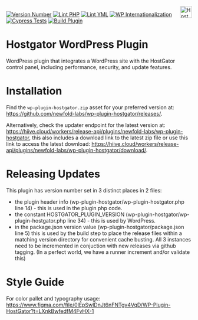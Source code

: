 <a href="https://hostgator.com/" target="_blank">
    <img src="https://www.hostgator.com/static/cs/img/logos/nav-for-light.svg" alt="HostGator Logo" title="HostGator" align="right" height="32" />
</a>

[![Version Number](https://img.shields.io/github/v/release/newfold-labs/wp-plugin-hostgator?color=21a0ed&labelColor=333333)](https://github.com/newfold-labs/wp-plugin-hostgator/releases)
[![Lint PHP](https://github.com/newfold-labs/wp-plugin-hostgator/actions/workflows/lint-php.yml/badge.svg?branch=main)](https://github.com/newfold-labs/wp-plugin-hostgator/actions/workflows/lint-php.yml)
[![Lint YML](https://github.com/newfold-labs/wp-plugin-hostgator/actions/workflows/lint-yml.yml/badge.svg?branch=main)](https://github.com/newfold-labs/wp-plugin-hostgator/actions/workflows/lint-yml.yml)
[![WP Internationalization](https://github.com/newfold-labs/wp-plugin-hostgator/actions/workflows/wp-i18n.yml/badge.svg?branch=main)](https://github.com/newfold-labs/wp-plugin-hostgator/actions/workflows/wp-i18n.yml)
[![Cypress Tests](https://github.com/newfold-labs/wp-plugin-hostgator/actions/workflows/cypress-tests.yml/badge.svg?branch=main)](https://github.com/newfold-labs/wp-plugin-hostgator/actions/workflows/cypress-tests.yml)
[![Build Plugin](https://github.com/newfold-labs/wp-plugin-hostgator/actions/workflows/upload-artifact-on-push.yml/badge.svg?branch=main)](https://github.com/newfold-labs/wp-plugin-hostgator/actions/workflows/upload-artifact-on-push.yml)

# Hostgator WordPress Plugin

WordPress plugin that integrates a WordPress site with the HostGator control panel, including performance, security, and
update features.

# Installation

Find the `wp-plugin-hostgator.zip` asset for your preferred version at: https://github.com/newfold-labs/wp-plugin-hostgator/releases/.

Alternatively, check the updater endpoint for the latest version at: https://hiive.cloud/workers/release-api/plugins/newfold-labs/wp-plugin-hostgator, this also includes a download link to the latest zip file or use this link to access the latest download: https://hiive.cloud/workers/release-api/plugins/newfold-labs/wp-plugin-hostgator/download/.

# Releasing Updates

This plugin has version number set in 3 distinct places in 2 files:

- the plugin header info (wp-plugin-hostgator/wp-plugin-hostgator.php line 14) - this is used in the plugin php code.
- the constant HOSTGATOR_PLUGIN_VERSION (wp-plugin-hostgator/wp-plugin-hostgator.php line 34) - this is used by
  WordPress.
- in the package.json version value (wp-plugin-hostgator/package.json line 5) this is used by the build step to place
  the release files within a matching version directory for convenient cache busting. All 3 instances need to be
  incremented in conjuction with new releases via github tagging.
  (In a perfect world, we have a runner increment and/or validate this)

# Style Guide
For color pallet and typography usage: https://www.figma.com/file/0lEpSwlDnJt6nFNTgv4VqD/WP-Plugin-HostGator?t=LXnkBwfedfM4FvHX-1
